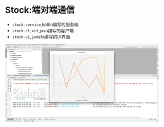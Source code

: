 # Stock:端对端通信
- `stock-service`,kotlin编写的服务端
- `stock-client`,java编写的客户端
- `stock-ui`, javafx编写的UI界面

![](./stocks.gif)